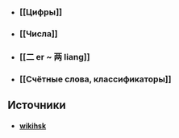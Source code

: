 - ### [[Цифры]]
- ### [[Числа]]
- ### [[二 er ~ 两 liang]]
- ### [[Счётные слова, классификаторы]]

## Источники
- #### [wikihsk](https://wikihsk.ru/publ/spravochnik/glossarij/vse_schjotnye_slova_klassifikatory/25-1-0-558)
